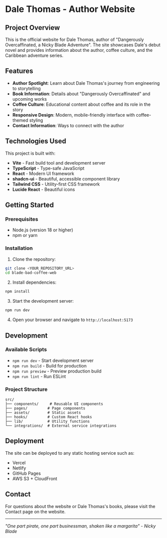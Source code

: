 # Dale Thomas - Author Website

## Project Overview

This is the official website for Dale Thomas, author of "Dangerously Overcaffinated, a Nicky Blade Adventure". The site showcases Dale's debut novel and provides information about the author, coffee culture, and the Caribbean adventure series.

## Features

- **Author Spotlight**: Learn about Dale Thomas's journey from engineering to storytelling
- **Book Information**: Details about "Dangerously Overcaffinated" and upcoming works
- **Coffee Culture**: Educational content about coffee and its role in the story
- **Responsive Design**: Modern, mobile-friendly interface with coffee-themed styling
- **Contact Information**: Ways to connect with the author

## Technologies Used

This project is built with:

- **Vite** - Fast build tool and development server
- **TypeScript** - Type-safe JavaScript
- **React** - Modern UI framework
- **shadcn-ui** - Beautiful, accessible component library
- **Tailwind CSS** - Utility-first CSS framework
- **Lucide React** - Beautiful icons

## Getting Started

### Prerequisites

- Node.js (version 18 or higher)
- npm or yarn

### Installation

1. Clone the repository:
```bash
git clone <YOUR_REPOSITORY_URL>
cd blade-bad-coffee-web
```

2. Install dependencies:
```bash
npm install
```

3. Start the development server:
```bash
npm run dev
```

4. Open your browser and navigate to `http://localhost:5173`

## Development

### Available Scripts

- `npm run dev` - Start development server
- `npm run build` - Build for production
- `npm run preview` - Preview production build
- `npm run lint` - Run ESLint

### Project Structure

```
src/
├── components/     # Reusable UI components
├── pages/         # Page components
├── assets/        # Static assets
├── hooks/         # Custom React hooks
├── lib/           # Utility functions
└── integrations/  # External service integrations
```

## Deployment

The site can be deployed to any static hosting service such as:

- Vercel
- Netlify
- GitHub Pages
- AWS S3 + CloudFront

## Contact

For questions about the website or Dale Thomas's books, please visit the Contact page on the website.

---

*"One part pirate, one part businessman, shaken like a margarita" - Nicky Blade*
